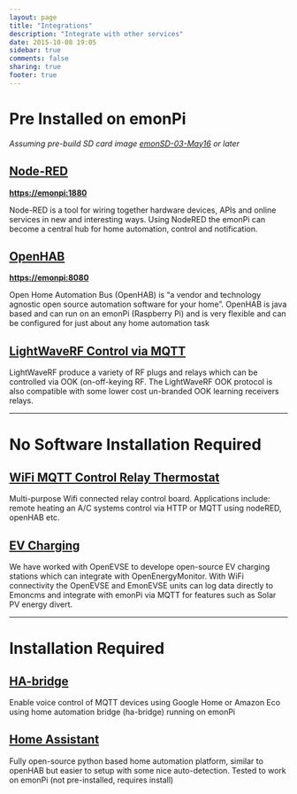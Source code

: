 ```yaml
---
layout: page
title: "Integrations"
description: "Integrate with other services"
date: 2015-10-08 19:05
sidebar: true
comments: false
sharing: true
footer: true
---
```


# Pre Installed on emonPi

*Assuming pre-build SD card image [emonSD-03-May16](https://github.com/openenergymonitor/emonpi/wiki/emonSD-pre-built-SD-card-Download-&-Change-Log#emonsd-03may16--release) or later*

## [Node-RED](/integrations/nodered)

**[https://emonpi:1880](https://emonpi:1880)**

Node-RED is a tool for wiring together hardware devices, APIs and online services in new and interesting ways. Using NodeRED the emonPi can become a central hub for home automation, control and notification.

## [OpenHAB](/integrations/openhab)

**[https://emonpi:8080](https://emonpi:8080)**

Open Home Automation Bus (OpenHAB) is “a vendor and technology agnostic open source automation software for your home”. OpenHAB is java based and can run on an emonPi (Raspberry Pi) and is very flexible and can be configured for just about any home automation task

## [LightWaveRF Control via MQTT](/integrations/lightwaverf)

LightWaveRF produce a variety of RF plugs and relays which can be controlled via OOK (on-off-keying RF. The LightWaveRF OOK protocol is also compatible with some lower cost un-branded OOK learning receivers relays.

***

# No Software Installation Required

## [WiFi MQTT Control Relay Thermostat](/integrations/mqtt-relay/)

Multi-purpose Wifi connected relay control board. Applications include: remote heating an A/C systems control via HTTP or MQTT using nodeRED, openHAB etc.

## [EV Charging](/integrations/ev-chargin/)

We have worked with OpenEVSE to develope open-source EV charging stations which can integrate with OpenEnergyMonitor. With WiFi connectivity the OpenEVSE and EmonEVSE units can log data directly to Emoncms and integrate with emonPi via MQTT for features such as Solar PV energy divert.

***

# Installation Required

## [HA-bridge](https://github.com/openenergymonitor/emonpi-ha-bridge)

Enable voice control of MQTT devices using Google Home or Amazon Eco using home automation bridge (ha-bridge) running on emonPi

## [Home Assistant](https://blog.openenergymonitor.org/2016/04/Home-Assistant/)

Fully open-source python based home automation platform, similar to openHAB but easier to setup with some nice auto-detection. Tested to work on emonPi (not pre-installed, requires install)

